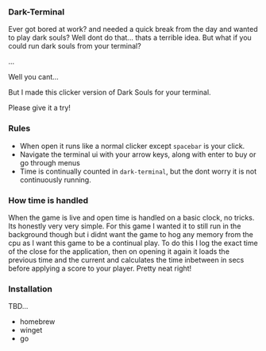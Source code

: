 ### Dark-Terminal

Ever got bored at work? and needed a quick break from the day and wanted to play dark souls? Well dont do that... thats a terrible idea. But what if you could run dark souls from your terminal?

...

Well you cant...

But I made this clicker version of Dark Souls for your terminal.

Please give it a try!

### Rules

- When open it runs like a normal clicker except `spacebar` is your click.
- Navigate the terminal ui with your arrow keys, along with enter to buy or go through menus
- Time is continually counted in `dark-terminal`, but the dont worry it is not continuously running.

### How time is handled

When the game is live and open time is handled on a basic clock, no tricks. Its honestly very very simple. For this game I wanted it to still run in the background though but i didnt want the game to hog any memory from the cpu as I want this game to be a continual play. To do this I log the exact time of the close for the application, then on opening it again it loads the previous time and the current and calculates the time inbetween in secs before applying a score to your player. Pretty neat right!

### Installation

TBD...

- homebrew
- winget
- go
